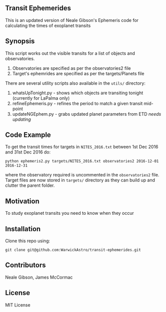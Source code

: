 Transit Ephemerides
-------------------

This is an updated version of Neale Gibson's Ephemeris code for calculating the times of exoplanet transits

## Synopsis

This script works out the visible transits for a list of objects and observatories.

   1. Observatories are specified as per the observatories2 file
   1. Target's ephemrides are specified as per the targets/Planets file

There are several utility scripts also available in the ```utils/``` directory:

   1. whatsUpTonight.py - shows which objects are transiting tonight (currently for LaPalma only)
   1. refineEphemeris.py - refines the period to match a given transit mid-point
   1. updateNGEphem.py - grabs updated planet parameters from ETD *needs updating*

## Code Example

To get the transit times for targets in ```NITES_2016.txt``` between 1st Dec 2016 and 31st Dec 2016 do:

```
python ephemeris2.py targets/NITES_2016.txt observatories2 2016-12-01 2016-12-31
```

where the observatory required is uncommented in the ```observatories2``` file. Target files are now stored in ```targets/``` directory as they can build up and clutter the parent folder.

## Motivation

To study exoplanet transits you need to know when they occur

## Installation

Clone this repo using:

```
git clone git@github.com:WarwickAstro/transit-ephemerides.git
```

## Contributors

Neale Gibson, James McCormac

## License

MIT License
